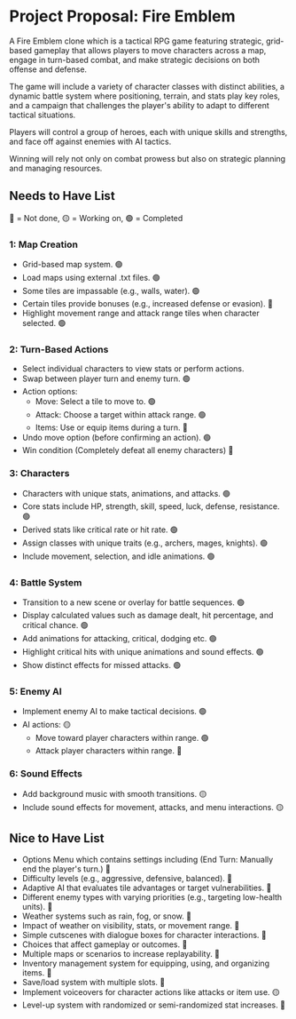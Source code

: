 # Project Proposal: Fire Emblem 
A Fire Emblem clone which is a tactical RPG game featuring strategic, grid-based gameplay that allows players to move characters across a map, engage in turn-based combat, and make strategic decisions on both offense and defense. 

The game will include a variety of character classes with distinct abilities, a dynamic battle system where positioning, terrain, and stats play key roles, and a campaign that challenges the player's ability to adapt to different tactical situations. 

Players will control a group of heroes, each with unique skills and strengths, and face off against enemies with AI tactics. 

Winning will rely not only on combat prowess but also on strategic planning and managing resources.

## Needs to Have List
🔴 = Not done, 🟡 = Working on, 🟢 = Completed

### 1: Map Creation
- Grid-based map system. 🟢
- Load maps using external .txt files. 🟢
- Some tiles are impassable (e.g., walls, water). 🟢
- Certain tiles provide bonuses (e.g., increased defense or evasion). 🔴
- Highlight movement range and attack range tiles when character selected. 🟢

### 2: Turn-Based Actions
- Select individual characters to view stats or perform actions. 
- Swap between player turn and enemy turn. 🟢
- Action options: 
  - Move: Select a tile to move to. 🟢
  - Attack: Choose a target within attack range. 🟢
  - Items: Use or equip items during a turn. 🔴
- Undo move option (before confirming an action). 🟢
- Win condition (Completely defeat all enemy characters) 🔴

### 3: Characters
- Characters with unique stats, animations, and attacks. 🟢
- Core stats include HP, strength, skill, speed, luck, defense, resistance. 🟢
- Derived stats like critical rate or hit rate. 🟢
- Assign classes with unique traits (e.g., archers, mages, knights). 🟢
- Include movement, selection, and idle animations. 🟢

### 4: Battle System
- Transition to a new scene or overlay for battle sequences. 🟢
- Display calculated values such as damage dealt, hit percentage, and critical chance. 🟢
- Add animations for attacking, critical, dodging etc. 🟢
- Highlight critical hits with unique animations and sound effects. 🟢
- Show distinct effects for missed attacks. 🟢

### 5: Enemy AI
- Implement enemy AI to make tactical decisions. 🟢
- AI actions: 🟡
  - Move toward player characters within range. 🟢
  - Attack player characters within range. 🔴

### 6: Sound Effects
- Add background music with smooth transitions. 🟡
- Include sound effects for movement, attacks, and menu interactions. 🟡

## Nice to Have List
- Options Menu which contains settings including (End Turn: Manually end the player's turn.) 🔴
- Difficulty levels (e.g., aggressive, defensive, balanced). 🔴
- Adaptive AI that evaluates tile advantages or target vulnerabilities. 🔴
- Different enemy types with varying priorities (e.g., targeting low-health units). 🔴
- Weather systems such as rain, fog, or snow. 🔴
- Impact of weather on visibility, stats, or movement range. 🔴
- Simple cutscenes with dialogue boxes for character interactions. 🔴
- Choices that affect gameplay or outcomes. 🔴
- Multiple maps or scenarios to increase replayability. 🔴
- Inventory management system for equipping, using, and organizing items. 🔴
- Save/load system with multiple slots. 🔴
- Implement voiceovers for character actions like attacks or item use. 🟡
- Level-up system with randomized or semi-randomized stat increases. 🔴